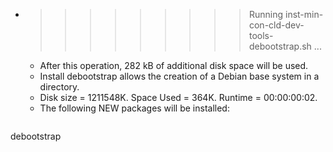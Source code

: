 * >>>>>>>>> Running inst-min-con-cld-dev-tools-debootstrap.sh ...
  * After this operation, 282 kB of additional disk space will be used.
  * Install debootstrap allows the creation of a Debian base system in a directory.
  * Disk size = 1211548K. Space Used = 364K. Runtime = 00:00:00:02.
  * The following NEW packages will be installed:
  ```bash
debootstrap
  ```
